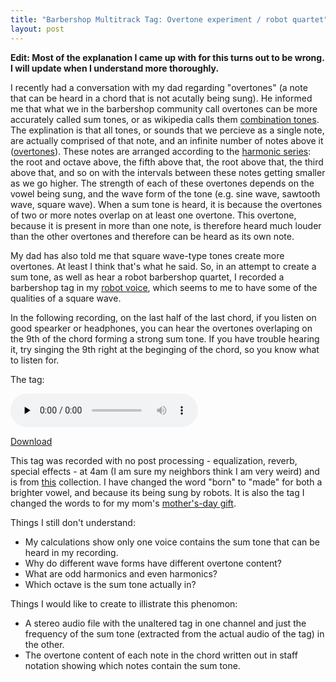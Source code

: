```yaml
---
title: "Barbershop Multitrack Tag: Overtone experiment / robot quartet"
layout: post
---
```


<strong>Edit: Most of the explanation I came up with for this turns out to be wrong. I will update when I understand more thoroughly.
</strong>

I recently had a conversation with my dad regarding "overtones" (a note that can be heard in a chord that is not acutally being sung). He informed me that what we in the barbershop community call overtones can be more accurately called sum tones, or as wikipedia calls them <a href="http://en.wikipedia.org/wiki/Combination_tone">combination tones</a>. The explination is that all tones, or sounds that we percieve as a single note, are actually comprised of that note, and an infinite number of notes above it (<a href="http://en.wikipedia.org/wiki/Overtone">overtones</a>). These notes are arranged according to the <a href="http://en.wikipedia.org/wiki/Harmonic_series_(music)">harmonic series</a>: the root and octave above, the fifth above that, the root above that, the third above that, and so on with the intervals between these notes getting smaller as we <span id="more-94"></span>go higher. The strength of each of these overtones depends on the vowel being sung, and the wave form of the tone (e.g. sine wave, sawtooth wave, square wave). When a sum tone is heard, it is because the overtones of two or more notes overlap on at least one overtone. This overtone, because it is present in more than one note, is therefore heard much louder than the other overtones and therefore can be heard as its own note.

My dad has also told me that square wave-type tones create more overtones. At least I think that's what he said. So, in an attempt to create a sum tone, as well as hear a robot barbershop quartet, I recorded a barbershop tag in my <a href="http://blog.classicalcode.com/?p=84">robot voice</a>, which seems to me to have some of the qualities of a square wave.

In the following recording, on the last half of the last chord, if you listen on good spearker or headphones, you can hear the overtones overlaping on the 9th of the chord forming a strong sum tone. If you have trouble hearing it, try singing the 9th right at the beginging of the chord, so you know what to listen for.

The tag:

<audio id="wp_mep_46" src="http://jordaneldredge.com/uploads/2008/05/robots-sing-in-dixie-land-where-i-was-born.mp3" type="audio/mp3"    controls="controls" preload="none"  ></audio>

<a href="http://jordaneldredge.com/uploads/2008/05/robots-sing-in-dixie-land-where-i-was-born.mp3">Download</a>

This tag was recorded with no post processing - equalization, reverb, special effects - at 4am (I am sure my neighbors think I am very weird) and is from <a href="http://www.stampedecitychorus.com/classic_tags_men2.pdf">this</a> collection. I have changed the word "born" to "made" for both a brighter vowel, and because its being sung by robots. It is also the tag I changed the words to for my mom's <a href="http://blog.classicalcode.com/?p=86">mother's-day gift</a>.

Things I still don't understand:

<ul>
	<li>My calculations show only one voice contains the sum tone that can be heard in my recording.</li>
	<li>Why do different wave forms have different overtone content?</li>
	<li>What are odd harmonics and even harmonics?</li>
	<li>Which octave is the sum tone actually in?</li>
</ul>
Things I would like to create to illistrate this phenomon:
<ul>
	<li>A stereo audio file with the unaltered tag in one channel and just the frequency of the sum tone (extracted from the actual audio of the tag) in the other.</li>
	<li>The overtone content of each note in the chord written out in staff notation showing which notes contain the sum tone.</li>
</ul>
